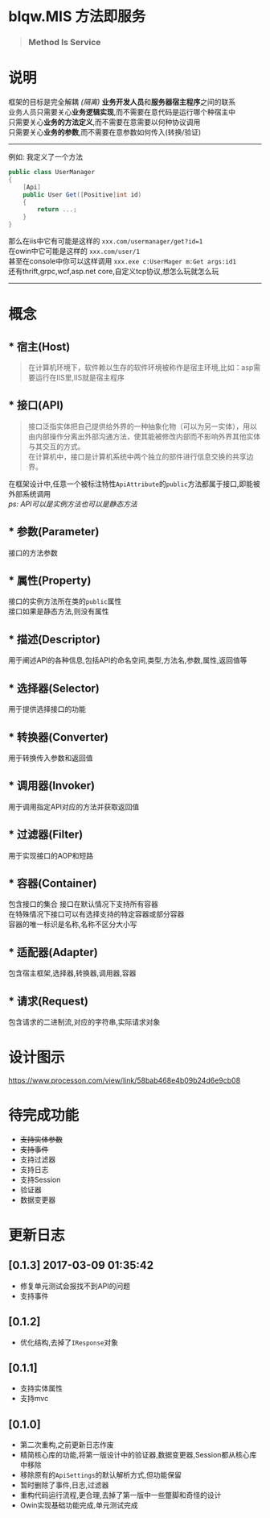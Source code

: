 # blqw.MIS 方法即服务
> ### Method Is Service


# 说明
框架的目标是完全解耦 *(隔离)* **业务开发人员**和**服务器宿主程序**之间的联系  
业务人员只需要关心**业务逻辑实现**,而不需要在意代码是运行哪个种宿主中  
只需要关心**业务的方法定义**,而不需要在意需要以何种协议调用  
只需要关心**业务的参数**,而不需要在意参数如何传入(转换/验证)  

---
例如:
我定义了一个方法 
```csharp
public class UserManager
{
    [Api]
    public User Get([Positive]int id)
    {
        return ...;
    }
}
```
那么在iis中它有可能是这样的 `xxx.com/usermanager/get?id=1`  
在owin中它可能是这样的 `xxx.com/user/1`  
甚至在console中你可以这样调用 `xxx.exe c:UserMager m:Get args:id1`   
还有thrift,grpc,wcf,asp.net core,自定义tcp协议,想怎么玩就怎么玩

---

# 概念
## * 宿主(Host)
> 在计算机环境下，软件赖以生存的软件环境被称作是宿主环境,比如：asp需要运行在IIS里,IIS就是宿主程序
## * 接口(API)  
> 接口泛指实体把自己提供给外界的一种抽象化物（可以为另一实体），用以由内部操作分离出外部沟通方法，使其能被修改内部而不影响外界其他实体与其交互的方式。  
> 在计算机中，接口是计算机系统中两个独立的部件进行信息交换的共享边界。

在框架设计中,任意一个被标注特性`ApiAttribute`的`public`方法都属于接口,即能被外部系统调用  
*ps: API可以是实例方法也可以是静态方法*

## * 参数(Parameter)  
接口的方法参数

## * 属性(Property)  
接口的实例方法所在类的`public`属性  
接口如果是静态方法,则没有属性  

## * 描述(Descriptor)
用于阐述API的各种信息,包括API的命名空间,类型,方法名,参数,属性,返回值等  

## * 选择器(Selector)
用于提供选择接口的功能

## * 转换器(Converter)
用于转换传入参数和返回值

## * 调用器(Invoker)
用于调用指定API对应的方法并获取返回值

## * 过滤器(Filter)  
用于实现接口的AOP和短路

## * 容器(Container)  
包含接口的集合
接口在默认情况下支持所有容器  
在特殊情况下接口可以有选择支持的特定容器或部分容器  
容器的唯一标识是名称,名称不区分大小写

## * 适配器(Adapter)  
包含宿主框架,选择器,转换器,调用器,容器

## * 请求(Request)
包含请求的二进制流,对应的字符串,实际请求对象


# 设计图示
https://www.processon.com/view/link/58bab468e4b09b24d6e9cb08

# 待完成功能
- ~~支持实体参数~~
- ~~支持事件~~
- 支持过滤器
- 支持日志
- 支持Session
- 验证器
- 数据变更器



# 更新日志
## [0.1.3] 2017-03-09 01:35:42
- 修复单元测试会报找不到API的问题
- 支持事件

## [0.1.2]
* 优化结构,去掉了`IResponse`对象

## [0.1.1]
* 支持实体属性
* 支持mvc

## [0.1.0]
* 第二次重构,之前更新日志作废
* 精简核心库的功能,将第一版设计中的验证器,数据变更器,Session都从核心库中移除
* 移除原有的`ApiSettings`的默认解析方式,但功能保留
* 暂时删除了事件,日志,过滤器
* 重构代码运行流程,更合理,去掉了第一版中一些蹩脚和奇怪的设计
* Owin实现基础功能完成,单元测试完成